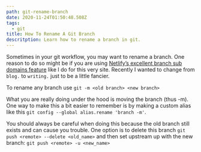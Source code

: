 ```yaml
---
path: git-rename-branch
date: 2020-11-24T01:50:48.508Z
tags:
  - git
title: How To Rename A Git Branch
descritption: Learn how to rename a branch in git.
---
```

Sometimes in your git workflow, you may want to rename a branch. One reason to do so might be if you are using [Netlify’s excellent branch sub domains feature](https://docs.netlify.com/domains-https/custom-domains/multiple-domains/#apex-domains-and-www-subdomains) like I do for this very site. Recently I wanted to change from `blog.` to `writing.` just to be a little fancier.

To rename any branch use `git -m <old branch> <new branch>`

What you are really doing under the hood is moving the branch (thus -m). One way to make this a bit easier to remember is by making a custom alias like this `git config --global alias.rename 'branch -m'`. 

You should always be careful when doing this because the old branch still exists and can cause you trouble. One option is to delete this branch `git push <remote> --delete <old_name>` and then set upstream up with the new branch: `git push <remote> -u <new_name>`
